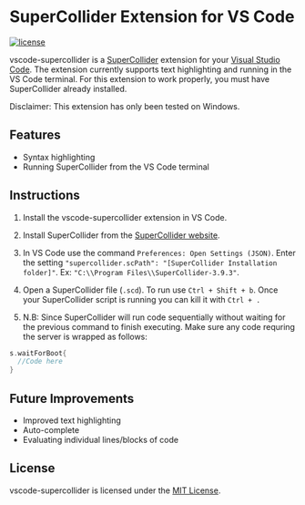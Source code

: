 # SuperCollider Extension for VS Code

[![license](https://img.shields.io/badge/license-MIT-brightgreen.svg)](https://raw.githubusercontent.com/jatinchowdhury18/vscode-supercollider/master/LICENSE.md)

vscode-supercollider is a [SuperCollider](https://supercollider.github.io/) 
extension for your
[Visual Studio Code](https://code.visualstudio.com/).
The extension currently supports text highlighting and
running in the VS Code terminal. For this extension to work
properly, you must have SuperCollider already installed.

Disclaimer: This extension has only been tested on Windows.

## Features
 - Syntax highlighting
 - Running SuperCollider from the VS Code terminal

## Instructions
1. Install the vscode-supercollider extension in VS Code.
   
2. Install SuperCollider from the
[SuperCollider website](https://supercollider.github.io/).

3. In VS Code use the command `Preferences: Open Settings (JSON)`.
Enter the setting `"supercollider.scPath": "[SuperCollider Installation folder]"`.
Ex: `"C:\\Program Files\\SuperCollider-3.9.3"`.

4. Open a SuperCollider file (`.scd`). To run use
`Ctrl + Shift + b`. Once your SuperCollider script
is running you can kill it with `Ctrl + .`

5. N.B: Since SuperCollider will run code sequentially
without waiting for the previous command to finish
executing. Make sure any code requring the server is wrapped
as follows:
```C
s.waitForBoot{
  //Code here
}
```

## Future Improvements
  - Improved text highlighting
  - Auto-complete
  - Evaluating individual lines/blocks of code

## License
vscode-supercollider is licensed under the
[MIT License](https://opensource.org/licenses/MIT).
